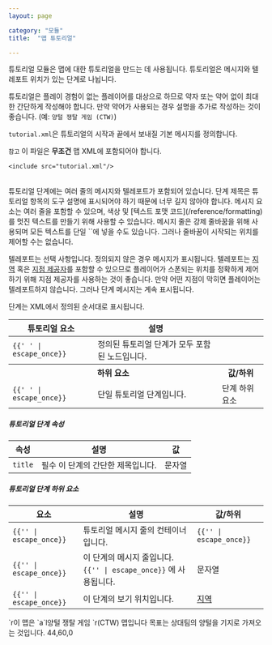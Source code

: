 ```yaml
---
layout: page

category: "모듈"
title:  "맵 튜토리얼"

---
```


튜토리얼 모듈은 맵에 대한 튜토리얼을 만드는 데 사용됩니다. 튜토리얼은 메시지와 텔레포트 위치가 있는 단계로 나뉩니다.

튜토리얼은 플레이 경험이 없는 플레이어를 대상으로 하므로 약자 또는 약어 없이 최대한 간단하게 작성해야 합니다. 만약 약어가 사용되는 경우 설명을 추가로 작성하는 것이 좋습니다. (예: `양털 쟁탈 게임 (CTW)`)

`tutorial.xml`은 튜토리얼의 시작과 끝에서 보내질 기본 메시지를 정의합니다.

`참고` 이 파일은 **무조건** 맵 XML에 포함되어야 합니다.

    <include src="tutorial.xml"/>

<br/>
튜토리얼 단계에는 여러 줄의 메시지와 텔레포트가 포함되어 있습니다. 단계 제목은 튜토리얼 항목의 도구 설명에 표시되어야 하기 때문에 너무 길지 않아야 합니다.
메시지 요소는 여러 줄을 포함할 수 있으며, 색상 및 [텍스트 포맷 코드](/reference/formatting)를 멋진 텍스트를 만들기 위해 사용할 수 있습니다. 메시지 줄은 강제 줄바꿈을 위해 사용되며 모든 텍스트를 단일 `<line>`에 넣을 수도 있습니다. 그러나 줄바꿈이 시작되는 위치를 제어할 수는 없습니다.

텔레포트는 선택 사항입니다. 정의되지 않은 경우 메시지가 표시됩니다. 텔레포트는 [지역](/modules/regions) 혹은 [지점 제공자](/modules/regions#pointProviders)를 포함할 수 있으므로 플레이어가 스폰되는 위치를 정확하게 제어하기 위해 지점 제공자를 사용하는 것이 좋습니다. 만약 어떤 지점이 막히면 플레이어는 텔레포트하지 않습니다. 그러나 단계 메시지는 계속 표시됩니다.

단계는 XML에서 정의된 순서대로 표시됩니다.

<div class='table-responsive'>
  <table class='table table-striped table-condensed'>
    <thead>
      <tr>
        <th>튜토리얼 요소</th>
        <th>설명</th>
        <th></th>
      </tr>
    </thead>
    <tbody>
      <tr>
        <td>
          <span class='highlight'>
            <code>{{'<tutorial> </tutorial>' | escape_once}}</code>
          </span>
        </td>
        <td>정의된 튜토리얼 단계가 모두 포함된 노드입니다.</td>
        <td></td>
      </tr>
      <tr>
        <th colspan='2'>하위 요소</th>
        <th>값/하위</th>
      </tr>
      <tr>
        <td>
          <span class='highlight'>
            <code>{{'<stage> </stage>' | escape_once}}</code>
          </span>
        </td>
        <td>
          단일 튜토리얼 단계입니다.
        </td>
        <td>
          <span class='label label-default'>단계 하위 요소</span>
        </td>
      </tr>
    </tbody>
  </table>
</div>
<h5>튜토리얼 단계 속성</h5>
<div class='table-responsive'>
  <table class='table table-striped table-condensed'>
    <thead>
      <tr>
        <th>속성</th>
        <th>설명</th>
        <th>값</th>
      </tr>
    </thead>
    <tbody>
      <tr>
        <td>
          <code>title</code>
        </td>
        <td>
          <span class='label label-danger'>필수</span>
          이 단계의 간단한 제목입니다.
        </td>
        <td>
          <span class='label label-primary'>문자열</span>
        </td>
      </tr>
    </tbody>
  </table>
</div>
<h5>튜토리얼 단계 하위 요소</h5>
<div class='table-responsive'>
  <table class='table table-striped table-condensed'>
    <thead>
      <tr>
        <th>요소</th>
        <th>설명</th>
        <th>값/하위</th>
      </tr>
    </thead>
    <tbody>
      <tr>
        <td>
          <span class='highlight'>
            <code>{{'<message>' | escape_once}}</code>
          </span>
        </td>
        <td>튜토리얼 메시지 줄의 컨테이너입니다.</td>
        <td>
          <code>{{'<line>' | escape_once}}</code>
        </td>
      </tr>
      <tr>
        <td>
          <span class='highlight'>
            <code>{{'<line>' | escape_once}}</code>
          </span>
        </td>
        <td>
          이 단계의 메시지 줄입니다.
          <code>{{'<message>' | escape_once}}</code>
          에 사용됩니다.
        </td>
        <td>
          <span class='label label-primary'>문자열</span>
        </td>
      </tr>
      <tr>
        <td>
          <span class='highlight'>
            <code>{{'<teleport>' | escape_once}}</code>
          </span>
        </td>
        <td>이 단계의 보기 위치입니다.</td>
        <td>
          <a href='/modules/regions'>지역</a>
        </td>
      </tr>
    </tbody>
  </table>
</div>
    <tutorial>
        <stage title="양털 쟁탈 게임">
            <message>
                <line>`r이 맵은 `a`l양털 쟁탈 게임 `r(CTW) 맵입니다</line>
                <line>목표는 상대팀의 양털을 기지로 가져오는 것입니다.</line>
            </message>
            <teleport>
                <point yaw="90" pitch="50">44,60,0</point>
            </teleport>
        </stage>
        <!-- 다음 단계 -->
    </tutorial>
